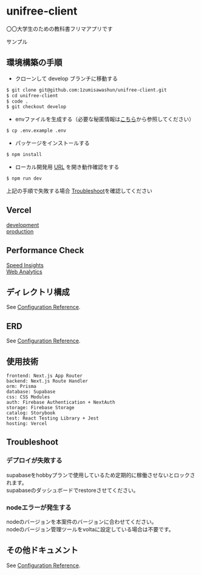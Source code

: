 # unifree-client

〇〇大学生のための教科書フリマアプリです

サンプル

## 環境構築の手順

- クローンして develop ブランチに移動する

```bash
$ git clone git@github.com:1zumisawashun/unifree-client.git
$ cd unifree-client
$ code .
$ git checkout develop
```

- envファイルを生成する（必要な秘匿情報は[こちら](https://www.notion.so/UniFli-b8ffb92d7a464c15842dac09c4e840fa)から参照してください）

```bash
$ cp .env.example .env
```

- パッケージをインストールする

```bash
$ npm install
```

- ローカル開発用 [URL](http://localhost:3000) を開き動作確認をする

```bash
$ npm run dev
```

上記の手順で失敗する場合 [Troubleshoot](#Troubleshoot)を確認してください

## Vercel

[development](https://unifree-client-git-develop-1zumisawashun.vercel.app/)  
[production](https://unifree-client.vercel.app/)

## Performance Check

[Speed Insights](https://vercel.com/1zumisawashuns-projects/unifree-client/speed-insights)  
[Web Analytics](https://vercel.com/1zumisawashuns-projects/unifree-client/analytics)

## ディレクトリ構成

See [Configuration Reference](https://github.com/1zumisawashun/folder-structure-template).

## ERD

See [Configuration Reference](https://github.com/1zumisawashun/unifree-client/blob/main/prisma/scheme.md).

## 使用技術

```
frontend: Next.js App Router
backend: Next.js Route Handler
orm: Prisma
database: Supabase
css: CSS Modules
auth: Firebase Authentication + NextAuth
storage: Firebase Storage
catalog: Storybook
test: React Testing Library + Jest
hosting: Vercel
```

## Troubleshoot

### デプロイが失敗する

supabaseをhobbyプランで使用しているため定期的に稼働させないとロックされます。  
supabaseのダッシュボードでrestoreさせてください。

### nodeエラーが発生する

nodeのバージョンを本案件のバージョンに合わせてください。  
nodeのバージョン管理ツールをvoltaに設定している場合は不要です。

## その他ドキュメント

See [Configuration Reference](https://www.notion.so/UniFli-b8ffb92d7a464c15842dac09c4e840fa).
